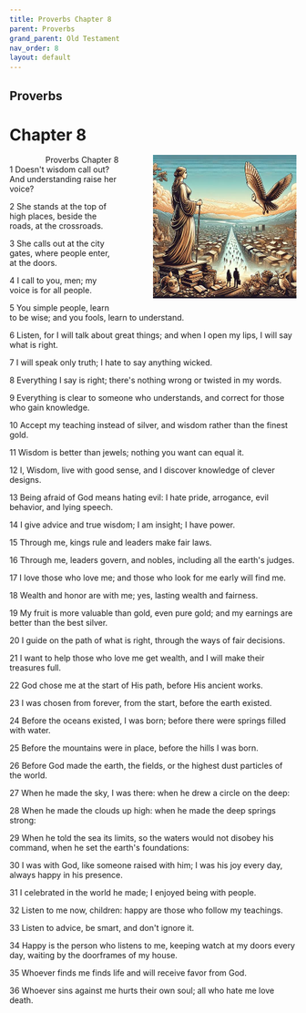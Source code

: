 ```yaml
---
title: Proverbs Chapter 8
parent: Proverbs
grand_parent: Old Testament
nav_order: 8
layout: default
---
```


## Proverbs

# Chapter 8

<div style="clear: both; text-align: right;">
    <img src="/assets/Image/Proverbs/500/8.jpg" alt="Proverbs Chapter 8" class="chapter-image" style="max-width: 50%; height: auto; float: right; margin: 0 0 10px 10px; padding-left: 10%;">
    <figcaption style="font-size: 14px;">Proverbs Chapter 8</figcaption>
</div>
1 Doesn't wisdom call out? And understanding raise her voice?

2 She stands at the top of high places, beside the roads, at the crossroads.

3 She calls out at the city gates, where people enter, at the doors.

4 I call to you, men; my voice is for all people.

5 You simple people, learn to be wise; and you fools, learn to understand.

6 Listen, for I will talk about great things; and when I open my lips, I will say what is right.

7 I will speak only truth; I hate to say anything wicked.

8 Everything I say is right; there's nothing wrong or twisted in my words.

9 Everything is clear to someone who understands, and correct for those who gain knowledge.

10 Accept my teaching instead of silver, and wisdom rather than the finest gold.

11 Wisdom is better than jewels; nothing you want can equal it.

12 I, Wisdom, live with good sense, and I discover knowledge of clever designs.

13 Being afraid of God means hating evil: I hate pride, arrogance, evil behavior, and lying speech.

14 I give advice and true wisdom; I am insight; I have power.

15 Through me, kings rule and leaders make fair laws.

16 Through me, leaders govern, and nobles, including all the earth's judges.

17 I love those who love me; and those who look for me early will find me.

18 Wealth and honor are with me; yes, lasting wealth and fairness.

19 My fruit is more valuable than gold, even pure gold; and my earnings are better than the best silver.

20 I guide on the path of what is right, through the ways of fair decisions.

21 I want to help those who love me get wealth, and I will make their treasures full.

22 God chose me at the start of His path, before His ancient works.

23 I was chosen from forever, from the start, before the earth existed.

24 Before the oceans existed, I was born; before there were springs filled with water.

25 Before the mountains were in place, before the hills I was born.

26 Before God made the earth, the fields, or the highest dust particles of the world.

27 When he made the sky, I was there: when he drew a circle on the deep:

28 When he made the clouds up high: when he made the deep springs strong:

29 When he told the sea its limits, so the waters would not disobey his command, when he set the earth's foundations:

30 I was with God, like someone raised with him; I was his joy every day, always happy in his presence.

31 I celebrated in the world he made; I enjoyed being with people.

32 Listen to me now, children: happy are those who follow my teachings.

33 Listen to advice, be smart, and don't ignore it.

34 Happy is the person who listens to me, keeping watch at my doors every day, waiting by the doorframes of my house.

35 Whoever finds me finds life and will receive favor from God.

36 Whoever sins against me hurts their own soul; all who hate me love death.


